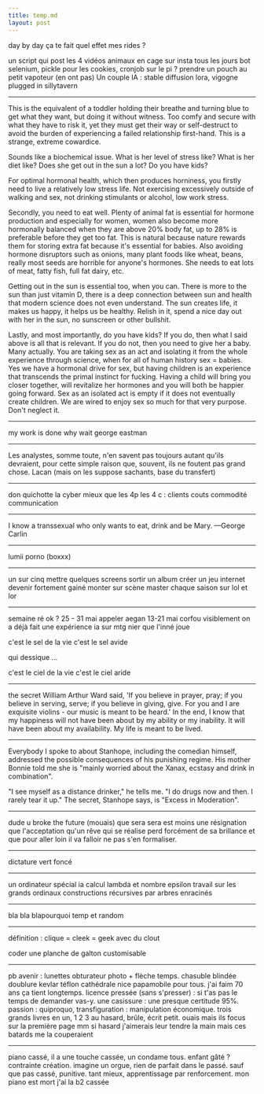 ```yaml
---
title: temp.md
layout: post
---
```


day by day
ça te fait quel effet mes rides ?

un script qui post les 4 vidéos animaux en cage sur insta tous les jours
bot selenium, pickle pour les cookies, cronjob sur le pi ? 
prendre un pouch au petit vapoteur (en ont pas)
Un couple IA :
stable diffusion lora, vigogne plugged in sillytavern

---

This is the equivalent of a toddler holding their breathe and turning blue to get what they want, but doing it without witness. Too comfy and secure with what they have to risk it, yet they must get their way or self-destruct to avoid the burden of experiencing a failed relationship first-hand. This is a strange, extreme cowardice.

Sounds like a biochemical issue.
What is her level of stress like?
What is her diet like?
Does she get out in the sun a lot?
Do you have kids?

For optimal hormonal health, which then produces horniness, you firstly need to live a relatively low stress life. Not exercising excessively outside of walking and sex, not drinking stimulants or alcohol, low work stress.

Secondly, you need to eat well. Plenty of animal fat is essential for hormone production and especially for women, women also become more hormonally balanced when they are above 20% body fat, up to 28% is preferable before they get too fat. This is natural because nature rewards them for storing extra fat because it's essential for babies.
Also avoiding hormone disruptors such as onions, many plant foods like wheat, beans, really most seeds are horrible for anyone's hormones. She needs to eat lots of meat, fatty fish, full fat dairy, etc.

Getting out in the sun is essential too, when you can. There is more to the sun than just vitamin D, there is a deep connection between sun and health that modern science does not even understand. The sun creates life, it makes us happy, it helps us be healthy. Relish in it, spend a nice day out with her in the sun, no sunscreen or other bullshit.

Lastly, and most importantly, do you have kids? If you do, then what I said above is all that is relevant.
If you do not, then you need to give her a baby. Many actually.
You are taking sex as an act and isolating it from the whole experience through science, when for all of human history sex = babies.
Yes we have a hormonal drive for sex, but having children is an experience that transcends the primal instinct for fucking.
Having a child will bring you closer together, will revitalize her hormones and you will both be happier going forward.
Sex as an isolated act is empty if it does not eventually create children. We are wired to enjoy sex so much for that very purpose. Don't neglect it.

---

my work is done
why wait
george eastman

---

Les analystes, somme toute, n'en savent pas toujours autant qu'ils devraient, pour cette simple raison que, souvent, ils ne foutent pas grand chose.
Lacan
(mais on les suppose sachants, base du transfert)

---

don quichotte la cyber
mieux que les 4p les 4 c : clients couts commodité communication

---

I know a transsexual who only wants to eat, drink and be Mary. 
—George Carlin 

---

lumii porno (boxxx)

---

un sur cinq
mettre quelques screens
sortir un album
créer un jeu internet
devenir fortement gainé
monter sur scène
master chaque saison sur lol et lor

---

semaine ré ok ? 25 - 31 mai
appeler aegan 13-21 mai corfou
visiblement on a déjà fait une expérience ia sur mtg
nier que l'inné joue

c'est le sel de la vie c'est le sel avide

qui dessique ...

c'est le ciel de la vie c'est le ciel aride


---

the secret
William Arthur Ward said, 'If you believe in prayer, pray; if you believe in serving, serve; if you believe in giving, give. For you and I are exquisite violins - our music is meant to be heard.'
In the end, I know that my happiness will not have been about by my ability or my inability. It will have been about my availability. My life is meant to be lived.

---

Everybody I spoke to about Stanhope, including the comedian himself, addressed the possible consequences of his punishing regime. His mother Bonnie told me she is "mainly worried about the Xanax, ecstasy and drink in combination".

"I see myself as a distance drinker," he tells me. "I do drugs now and then. I rarely tear it up." The secret, Stanhope says, is "Excess in Moderation".

---

dude u broke the future (mouais)
que sera sera est moins une résignation
que l'acceptation qu'un rêve qui se réalise perd forcément de sa brillance
et que pour aller loin il va falloir ne pas s'en formaliser.

---

dictature vert foncé

---

un ordinateur spécial ia
calcul lambda et nombre epsilon
travail sur les grands ordinaux
constructions récursives par arbres enracinés

---

bla bla blapourquoi temp et random

---

définition :
clique = cleek = geek avec du clout

coder une planche de galton customisable

---

pb avenir : lunettes obturateur photo + flèche temps.
chasuble blindée doublure kevlar téflon cathédrale nice papamobile pour tous.
j'ai faim 70 ans ça tient longtemps.
licence pressée (sans s'presser) : si t'as pas le temps de demander vas-y.
une casissure : une presque certitude 95%.
passion : quiproquo, transfiguration : manipulation économique.
trois grands livres en un, 1 2 3 au hasard, brûle, écrit petit.
ouais mais ils focus sur la première page mm si hasard
j'aimerais leur tendre la main mais ces batards me la couperaient

---

piano cassé, 
il a une touche cassée,
un condame tous.
enfant gâté ?
contrainte création.
imagine un orgue,
rien de parfait dans le passé.
sauf que pas cassé, punitive.
tant mieux, 
apprentissage par renforcement.
mon piano est mort j'ai la b2 cassée
